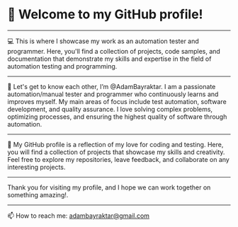 # 👋 Welcome to my GitHub profile!
***
💻 This is where I showcase my work as an automation tester and programmer. Here, you'll find a collection of projects, code samples, and documentation that demonstrate my skills and expertise in the field of automation testing and programming.
***
👨 Let's get to know each other, I’m @AdamBayraktar. I am a passionate automation/manual tester and programmer who continuously learns and improves myself. My main areas of focus include test automation, software development, and quality assurance. I love solving complex problems, optimizing processes, and ensuring the highest quality of software through automation.
***
👀 My GitHub profile is a reflection of my love for coding and testing. Here, you will find a collection of projects that showcase my skills and creativity. Feel free to explore my repositories, leave feedback, and collaborate on any interesting projects.
***
Thank you for visiting my profile, and I hope we can work together on something amazing!.
***
📫 How to reach me: adambayraktar@gmail.com


